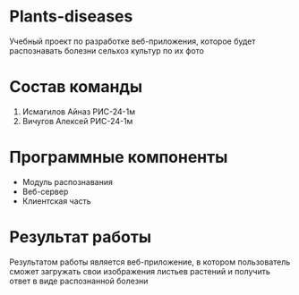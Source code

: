 # Plants-diseases
Учебный проект по разработке веб-приложения, которое будет распознавать болезни сельхоз культур по их фото

# Состав команды
1. Исмагилов Айназ РИС-24-1м
2. Вичугов Алексей РИС-24-1м

# Программные компоненты
- Модуль распознавания
- Веб-сервер
- Клиентская часть

# Результат работы
Результатом работы является веб-приложение, в котором пользователь сможет загружать свои изображения листьев растений и получить ответ в виде распознанной болезни

